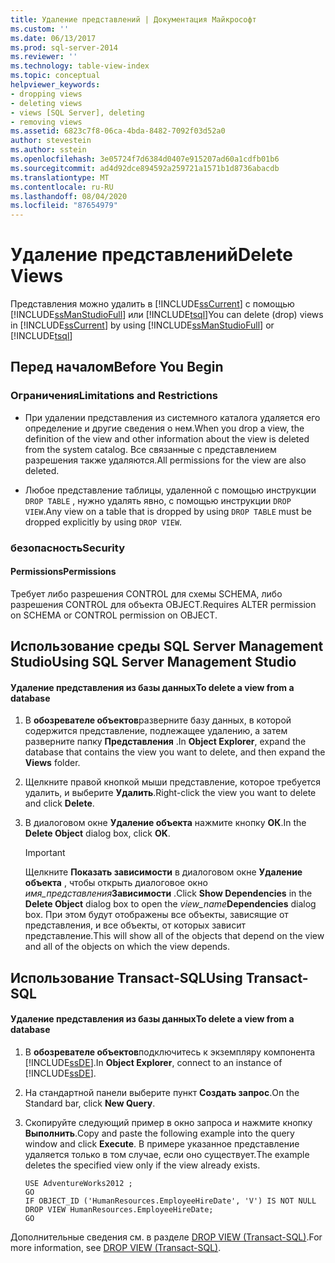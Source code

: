 ```yaml
---
title: Удаление представлений | Документация Майкрософт
ms.custom: ''
ms.date: 06/13/2017
ms.prod: sql-server-2014
ms.reviewer: ''
ms.technology: table-view-index
ms.topic: conceptual
helpviewer_keywords:
- dropping views
- deleting views
- views [SQL Server], deleting
- removing views
ms.assetid: 6823c7f8-06ca-4bda-8482-7092f03d52a0
author: stevestein
ms.author: sstein
ms.openlocfilehash: 3e05724f7d6384d0407e915207ad60a1cdfb01b6
ms.sourcegitcommit: ad4d92dce894592a259721a1571b1d8736abacdb
ms.translationtype: MT
ms.contentlocale: ru-RU
ms.lasthandoff: 08/04/2020
ms.locfileid: "87654979"
---
```

# <a name="delete-views"></a><span data-ttu-id="f1627-102">Удаление представлений</span><span class="sxs-lookup"><span data-stu-id="f1627-102">Delete Views</span></span>
  <span data-ttu-id="f1627-103">Представления можно удалить в [!INCLUDE[ssCurrent](../../includes/sscurrent-md.md)] с помощью [!INCLUDE[ssManStudioFull](../../includes/ssmanstudiofull-md.md)] или [!INCLUDE[tsql](../../includes/tsql-md.md)]</span><span class="sxs-lookup"><span data-stu-id="f1627-103">You can delete (drop) views in [!INCLUDE[ssCurrent](../../includes/sscurrent-md.md)] by using [!INCLUDE[ssManStudioFull](../../includes/ssmanstudiofull-md.md)] or [!INCLUDE[tsql](../../includes/tsql-md.md)]</span></span>  
  

  
##  <a name="before-you-begin"></a><a name="BeforeYouBegin"></a> <span data-ttu-id="f1627-104">Перед началом</span><span class="sxs-lookup"><span data-stu-id="f1627-104">Before You Begin</span></span>  
  
###  <a name="limitations-and-restrictions"></a><a name="Restrictions"></a> <span data-ttu-id="f1627-105">Ограничения</span><span class="sxs-lookup"><span data-stu-id="f1627-105">Limitations and Restrictions</span></span>  
  
-   <span data-ttu-id="f1627-106">При удалении представления из системного каталога удаляется его определение и другие сведения о нем.</span><span class="sxs-lookup"><span data-stu-id="f1627-106">When you drop a view, the definition of the view and other information about the view is deleted from the system catalog.</span></span> <span data-ttu-id="f1627-107">Все связанные с представлением разрешения также удаляются.</span><span class="sxs-lookup"><span data-stu-id="f1627-107">All permissions for the view are also deleted.</span></span>  
  
-   <span data-ttu-id="f1627-108">Любое представление таблицы, удаленной с помощью инструкции `DROP TABLE` , нужно удалять явно, с помощью инструкции `DROP VIEW`.</span><span class="sxs-lookup"><span data-stu-id="f1627-108">Any view on a table that is dropped by using `DROP TABLE` must be dropped explicitly by using `DROP VIEW`.</span></span>  
  
###  <a name="security"></a><a name="Security"></a> <span data-ttu-id="f1627-109">безопасность</span><span class="sxs-lookup"><span data-stu-id="f1627-109">Security</span></span>  
  
####  <a name="permissions"></a><a name="Permissions"></a> <span data-ttu-id="f1627-110">Permissions</span><span class="sxs-lookup"><span data-stu-id="f1627-110">Permissions</span></span>  
 <span data-ttu-id="f1627-111">Требует либо разрешения CONTROL для схемы SCHEMA, либо разрешения CONTROL для объекта OBJECT.</span><span class="sxs-lookup"><span data-stu-id="f1627-111">Requires ALTER permission on SCHEMA or CONTROL permission on OBJECT.</span></span>  
  
##  <a name="using-sql-server-management-studio"></a><a name="SSMSProcedure"></a> <span data-ttu-id="f1627-112">Использование среды SQL Server Management Studio</span><span class="sxs-lookup"><span data-stu-id="f1627-112">Using SQL Server Management Studio</span></span>  
  
#### <a name="to-delete-a-view-from-a-database"></a><span data-ttu-id="f1627-113">Удаление представления из базы данных</span><span class="sxs-lookup"><span data-stu-id="f1627-113">To delete a view from a database</span></span>  
  
1.  <span data-ttu-id="f1627-114">В **обозревателе объектов**разверните базу данных, в которой содержится представление, подлежащее удалению, а затем разверните папку **Представления** .</span><span class="sxs-lookup"><span data-stu-id="f1627-114">In **Object Explorer**, expand the database that contains the view you want to delete, and then expand the **Views** folder.</span></span>  
  
2.  <span data-ttu-id="f1627-115">Щелкните правой кнопкой мыши представление, которое требуется удалить, и выберите **Удалить**.</span><span class="sxs-lookup"><span data-stu-id="f1627-115">Right-click the view you want to delete and click **Delete**.</span></span>  
  
3.  <span data-ttu-id="f1627-116">В диалоговом окне **Удаление объекта** нажмите кнопку **ОК**.</span><span class="sxs-lookup"><span data-stu-id="f1627-116">In the **Delete Object** dialog box, click **OK**.</span></span>  
  
    > [!IMPORTANT]  
    >  <span data-ttu-id="f1627-117">Щелкните **Показать зависимости** в диалоговом окне **Удаление объекта** , чтобы открыть диалоговое окно _имя_представления_**Зависимости** .</span><span class="sxs-lookup"><span data-stu-id="f1627-117">Click **Show Dependencies** in the **Delete Object** dialog box to open the _view_name_**Dependencies** dialog box.</span></span> <span data-ttu-id="f1627-118">При этом будут отображены все объекты, зависящие от представления, и все объекты, от которых зависит представление.</span><span class="sxs-lookup"><span data-stu-id="f1627-118">This will show all of the objects that depend on the view and all of the objects on which the view depends.</span></span>  
  
##  <a name="using-transact-sql"></a><a name="TsqlProcedure"></a> <span data-ttu-id="f1627-119">Использование Transact-SQL</span><span class="sxs-lookup"><span data-stu-id="f1627-119">Using Transact-SQL</span></span>  
  
#### <a name="to-delete-a-view-from-a-database"></a><span data-ttu-id="f1627-120">Удаление представления из базы данных</span><span class="sxs-lookup"><span data-stu-id="f1627-120">To delete a view from a database</span></span>  
  
1.  <span data-ttu-id="f1627-121">В **обозревателе объектов**подключитесь к экземпляру компонента [!INCLUDE[ssDE](../../includes/ssde-md.md)].</span><span class="sxs-lookup"><span data-stu-id="f1627-121">In **Object Explorer**, connect to an instance of [!INCLUDE[ssDE](../../includes/ssde-md.md)].</span></span>  
  
2.  <span data-ttu-id="f1627-122">На стандартной панели выберите пункт **Создать запрос**.</span><span class="sxs-lookup"><span data-stu-id="f1627-122">On the Standard bar, click **New Query**.</span></span>  
  
3.  <span data-ttu-id="f1627-123">Скопируйте следующий пример в окно запроса и нажмите кнопку **Выполнить**.</span><span class="sxs-lookup"><span data-stu-id="f1627-123">Copy and paste the following example into the query window and click **Execute**.</span></span> <span data-ttu-id="f1627-124">В примере указанное представление удаляется только в том случае, если оно существует.</span><span class="sxs-lookup"><span data-stu-id="f1627-124">The example deletes the specified view only if the view already exists.</span></span>  
  
    ```  
    USE AdventureWorks2012 ;  
    GO  
    IF OBJECT_ID ('HumanResources.EmployeeHireDate', 'V') IS NOT NULL  
    DROP VIEW HumanResources.EmployeeHireDate;  
    GO  
    ```  
  
 <span data-ttu-id="f1627-125">Дополнительные сведения см. в разделе [DROP VIEW (Transact-SQL)](/sql/t-sql/statements/drop-view-transact-sql).</span><span class="sxs-lookup"><span data-stu-id="f1627-125">For more information, see [DROP VIEW &#40;Transact-SQL&#41;](/sql/t-sql/statements/drop-view-transact-sql).</span></span>  
  
  
